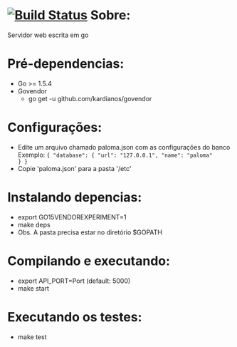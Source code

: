 [![Build Status](https://travis-ci.org/tcc-denis-raul/Projeto-api.svg?branch=master)](https://travis-ci.org/tcc-denis-raul/Projeto-api)
Sobre:
======
Servidor web escrita em go

Pré-dependencias:
================
- Go >= 1.5.4
- Govendor
	- go get -u github.com/kardianos/govendor

Configurações:
==============
- Edite um arquivo chamado paloma.json com as configurações do banco
Exemplo:
`{
      "database": {
         "url": "127.0.0.1",
         "name": "paloma"       
      }
}`
- Copie 'paloma.json' para a pasta '/etc'

Instalando depencias:
=====================
- export GO15VENDOREXPERIMENT=1
- make deps
- Obs. A pasta precisa estar no diretório $GOPATH

Compilando e executando:
========================
- export API_PORT=Port (default: 5000)
- make start

Executando os testes:
=====================
- make test
